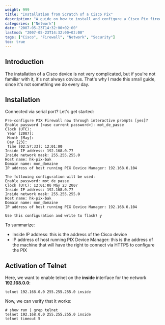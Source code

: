 ```yaml
---
weight: 999
title: "Installation from Scratch of a Cisco Pix"
description: "A guide on how to install and configure a Cisco Pix firewall from scratch, including initial setup and telnet activation."
categories: ["Network"]
date: "2007-05-23T14:32:00+02:00"
lastmod: "2007-05-23T14:32:00+02:00"
tags: ["Cisco", "Firewall", "Network", "Security"]
toc: true
---
```


## Introduction

The installation of a Cisco device is not very complicated, but if you're not familiar with it, it's not always obvious. That's why I made this small guide, since it's not something we do every day.

## Installation

Connected via serial port? Let's get started:

```
Pre-configure PIX Firewall now through interactive prompts [yes]?
Enable password [<use current password>]: mot_de_passe
Clock (UTC):
 Year [2007]:
 Month [May]:
 Day [23]:
 Time [02:57:33]: 12:01:00
Inside IP address: 192.168.0.77
Inside network mask: 255.255.255.0
Host name: hk-pix-bak
Domain name: mon_domaine
IP address of host running PIX Device Manager: 192.168.0.104

The following configuration will be used:
Enable password: mot_de_passe
Clock (UTC): 12:01:00 May 23 2007
Inside IP address: 192.168.0.77
Inside network mask: 255.255.255.0
Host name: hk-pix-bak
Domain name: mon_domaine
IP address of host running PIX Device Manager: 192.168.0.104

Use this configuration and write to flash? y
```

To summarize:
- Inside IP address: this is the address of the Cisco device
- IP address of host running PIX Device Manager: this is the address of the machine that will have the right to connect via HTTPS to configure the PIX

## Activation of Telnet

Here, we want to enable telnet on the **inside** interface for the network **192.168.0.0**:

```
telnet 192.168.0.0 255.255.255.0 inside
```

Now, we can verify that it works:

```
# show run | grep telnet
telnet 192.168.0.0 255.255.255.0 inside
telnet timeout 5
```
